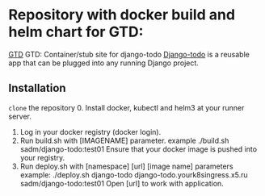# Repository with docker build and helm chart for GTD:

[GTD](https://github.com/shacker/gtd) GTD: Container/stub site for django-todo
[Django-todo](https://github.com/shacker/django-todo) is a reusable app that can be plugged into any
running Django project.

## Installation

`clone` the repository
0. Install docker, kubectl and helm3 at your runner server.
1. Log in your docker registry (docker login).
2. Run build.sh with [IMAGENAME] parameter.
   example ./build.sh sadm/django-todo:test01
   Ensure that your docker image is pushed into your registry.
3. Run deploy.sh with [namespace] [url] [image name] parameters
   example:
     ./deploy.sh django-todo django-todo.yourk8singress.x5.ru sadm/django-todo:test01
   Open [url] to work with application.
